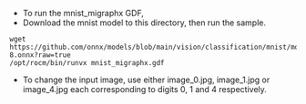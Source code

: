 * To run the mnist_migraphx GDF, 
* Download the mnist model to this directory, then run the sample.
```
wget https://github.com/onnx/models/blob/main/vision/classification/mnist/model/mnist-8.onnx?raw=true
/opt/rocm/bin/runvx mnist_migraphx.gdf
```

* To change the input image, use either image_0.jpg, image_1.jpg or image_4.jpg each corresponding to digits 0, 1 and 4 respectively.
